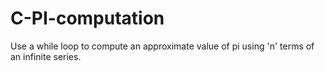 # C-PI-computation
Use a  while loop to compute an approximate value of pi using 'n' terms of an infinite series.
